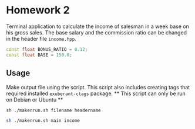 # Homework 2
Terminal application to calculate the income of salesman in a week base on his gross sales.
The base salary and the commission ratio can be changed in the header file `income.hpp`.

```cpp
const float BONUS_RATIO = 0.12;
const float BASE = 150.0;
```

## Usage
Make output file using the script. This script also includes creating tags that required installed `exuberant-ctags` package.
** This script can only be run on Debian or Ubuntu **
```
sh ./makenrun.sh filename headername
```
``` bash
sh ./makenrun.sh main income
```
